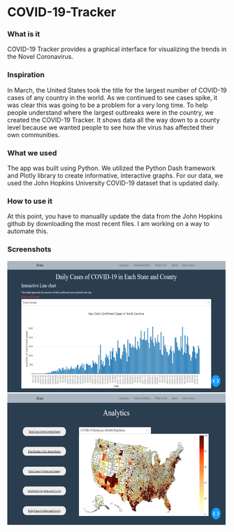 # COVID-19-Tracker
### What is it
COVID-19 Tracker provides a graphical interface for visualizing the trends in the Novel Coronavirus. 

### Inspiration
In March, the United States took the title for the largest number of COVID-19 cases of any country in the world. As we continued to see cases spike, 
it was clear this was going to be a problem for a very long time. To help people understand where the largest outbreaks were in the country, we created the COVID-19 Tracker.
It shows data all the way down to a county level because we wanted people to see how the virus has affected their own communities.  

### What we used
The app was built using Python. We utilized the Python Dash framework and Plotly library to create informative, interactive graphs. 
For our data, we used the John Hopkins University COVID-19 dataset that is updated daily.

### How to use it
At this point, you have to manuallly update the data from the John Hopkins github by downloading the most recent files. I am working on a way to automate this.

### Screenshots
<p float="left">
  <img src="https://github.com/josephahrendsen/COVID-19-Tracker/blob/master/screenshots/daily_case_line_chart.PNG" height="300" width="500">
  <img src="https://github.com/josephahrendsen/COVID-19-Tracker/blob/master/screenshots/analytics_home.PNG" height="300" width="500">
</p>
